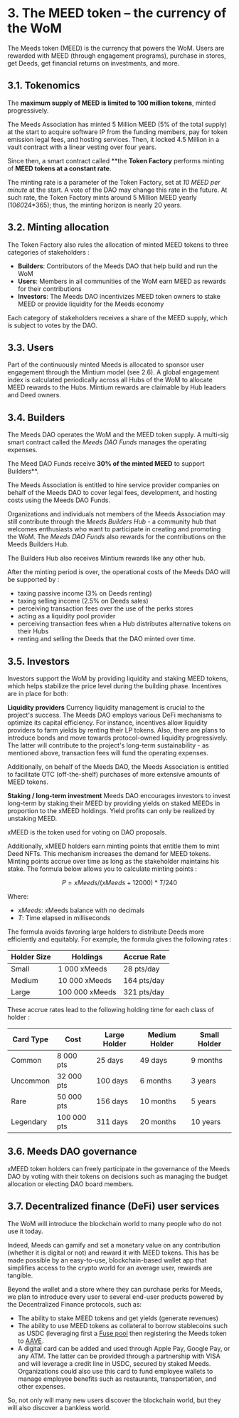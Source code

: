 # 3. The MEED token – the currency of the WoM

The Meeds token (MEED) is the currency that powers the WoM. Users are rewarded with MEED (through engagement programs), purchase in stores, get Deeds, get financial returns on investments, and more.

## 3.1. Tokenomics

The **maximum supply of MEED is limited to 100 million tokens**, minted progressively. 

The Meeds Association has minted 5 Million MEED (5% of the total supply) at the start to acquire software IP from the funding members, pay for token emission legal fees, and hosting services. 
Then, it locked 4.5 Million in a vault contract with a linear vesting over four years.

Since then, a smart contract called **the __Token Factory__ performs minting of **MEED tokens at a constant rate**. 

The minting rate is a parameter of the Token Factory, set at *10 MEED per minute* at the start. A vote of the DAO may change this rate in the future. 
At such rate, the Token Factory mints around 5 Million MEED yearly (10*60*24*365); thus, the minting horizon is nearly 20 years.

## 3.2. Minting allocation

The Token Factory also rules the allocation of minted MEED tokens to  three categories of stakeholders :

- **Builders**: Contributors of the Meeds DAO that help build and run the WoM
- **Users**: Members in all communities of the WoM earn MEED as rewards for their contributions
- **Investors**: The Meeds DAO incentivizes MEED token owners to stake MEED or provide liquidity for the Meeds economy 

Each category of stakeholders receives a share of the MEED supply, which is subject to votes by the DAO.

## 3.3. Users

Part of the continuously minted Meeds is allocated to sponsor user engagement through the Mintium model (see 2.6). A global engagement index is calculated periodically across all Hubs of the WoM to allocate MEED rewards to the Hubs. Mintium rewards are claimable by Hub leaders and Deed owners.

## 3.4. Builders

The Meeds DAO operates the WoM and the MEED token supply. 
A multi-sig smart contract called the _Meeds DAO Funds_ manages the operating expenses.

The Meed DAO Funds receive **30% of the minted MEED** to support Builders**.

The Meeds Association is entitled to hire service provider companies on behalf of the Meeds DAO to cover legal fees, development, and hosting costs using the Meeds DAO Funds.

Organizations and individuals not members of the Meeds Association may still contribute through the _Meeds Builders Hub_  - a community hub that welcomes enthusiasts who want to participate in creating and promoting the WoM. The _Meeds DAO Funds_ also rewards for the contributions on the Meeds Builders Hub.

The Builders Hub also receives Mintium rewards like any other hub. 

After the minting period is over, the operational costs of the Meeds DAO will be supported by :

- taxing passive income (3% on Deeds renting)
- taxing selling income (2.5% on Deeds sales)
- perceiving transaction fees over the use of the perks stores
- acting as a liquidity pool provider
- perceiving transaction fees when a Hub distributes alternative tokens on their Hubs
- renting and selling the Deeds that the DAO minted over time.


## 3.5. Investors

Investors support the WoM by providing liquidity and staking MEED tokens, which helps stabilize the price level during the building phase. Incentives are in place for both:

**Liquidity providers**
Currency liquidity management is crucial to the project's success. The Meeds DAO employs various DeFi mechanisms to optimize its capital efficiency. For instance, incentives allow liquidity providers to farm yields by renting their LP tokens. 
Also, there are plans to introduce bonds and move towards protocol-owned liquidity progressively. The latter will contribute to the project's long-term sustainability - as mentioned above, transaction fees will fund the operating expenses.

Additionally, on behalf of the Meeds DAO, the Meeds Association is entitled to facilitate OTC (off-the-shelf) purchases of more extensive amounts of MEED tokens.

**Staking / long-term investment**
Meeds DAO encourages investors to invest long-term by staking their MEED by providing yields on staked MEEDs in proportion to the xMEED holdings. Yield profits can only be realized by unstaking MEED.

xMEED is the token used for voting on DAO proposals.

Additionally, xMEED holders earn minting points that entitle them to mint Deed NFTs. This mechanism increases the demand for MEED tokens. Minting points accrue over time as long as the stakeholder maintains his stake. The formula below allows you to calculate minting points :

 $$ P = xMeeds / (xMeeds + 12000) * T / 240 $$

 Where:

- $xMeeds$: xMeeds balance  with no decimals
- $T$: Time elapsed in milliseconds

The formula avoids favoring large holders to distribute Deeds more efficiently and equitably. For example, the formula gives the following rates :

| **Holder Size** | **Holdings** | **Accrue Rate**   | 
| --- | --- | --- |
| Small | 1 000 xMeeds | 28 pts/day |
| Medium | 10 000 xMeeds | 164 pts/day |
| Large | 100 000 xMeeds | 321 pts/day |


These accrue rates lead to the following holding time for each class of holder :

| **Card Type**   | **Cost**   | **Large Holder** | **Medium Holder** | **Small Holder** |
| --- | --- | --- | --- | --- |
| Common | 8 000 pts | 25 days | 49 days | 9 months |
| Uncommon | 32 000 pts | 100 days | 6 months | 3 years |
| Rare | 50 000 pts | 156 days | 10 months | 5 years |
| Legendary | 100 000 pts | 311 days | 20 months | 10 years |

## 3.6. Meeds DAO governance

xMEED token holders can freely participate in the governance of the Meeds DAO by voting with their tokens on decisions such as managing the budget allocation or electing DAO board members.

## 3.7. Decentralized finance (DeFi) user services

The WoM will introduce the blockchain world to many people who do not use it today.

Indeed, Meeds can gamify and set a monetary value on any contribution (whether it is digital or not) and reward it with MEED tokens. This has be made possible by an easy-to-use, blockchain-based wallet app that simplifies access to the crypto world for an average user, rewards are tangible.

Beyond the wallet and a store where they can purchase perks for Meeds, we plan to introduce every user to several end-user products powered by the Decentralized Finance protocols, such as:

- The ability to stake MEED tokens and get yields (generate revenues)
- The ability to use MEED tokens as collateral to borrow stablecoins such as USDC (leveraging first a [Fuse pool](https://app.rari.capital/fuse) then registering the Meeds token to [AAVE](https://aave.com/).
- A digital card can be added and used through Apple Pay, Google Pay, or any ATM. The latter can be provided through a partnership with VISA and will leverage a credit line in USDC, secured by staked Meeds. Organizations could also use this card to fund employee wallets to manage employee benefits such as restaurants, transportation, and other expenses.

So, not only will many new users discover the blockchain world, but they will also discover a bankless world.

 
